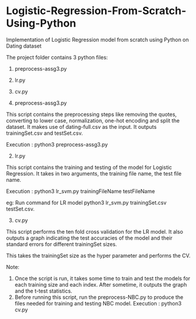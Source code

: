 # Logistic-Regression-From-Scratch-Using-Python
Implementation of Logistic Regression model from scratch using Python on Dating dataset

The project folder contains 3 python files: 
1. preprocess-assg3.py
2. lr.py
3. cv.py

1. preprocess-assg3.py

This script contains the preprocessing steps like removing the quotes, converting to lower case, normalization, one-hot encoding and split the dataset. It makes use of dating-full.csv as the input. It outputs trainingSet.csv and testSet.csv.

Execution : python3 preprocess-assg3.py

2. lr.py

This script contains the training and testing of the model for Logistic Regression. It takes in two arguments, the training file name, the test file name.

Execution : python3 lr_svm.py trainingFileName testFileName

eg: 
Run command for LR model
python3 lr_svm.py trainingSet.csv testSet.csv.  

3. cv.py

This script performs the ten fold cross validation for the LR model. It also outputs a graph indicating the test accuracies of the model and their standard errors for different trainingSet sizes.

This takes the trainingSet size as the hyper parameter and performs the CV.

Note: 
1. Once the script is run, it takes some time to train and test the models for each training size and each index. After sometime, it outputs the graph and the t-test statistics.
2. Before running this script, run the preprocess-NBC.py to produce the files needed for training and testing NBC model.
Execution : python3 cv.py
